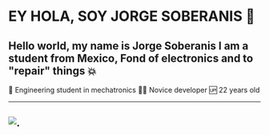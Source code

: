 # EY HOLA, SOY JORGE SOBERANIS 🤟

Hello world, my name is Jorge Soberanis I am a student from Mexico, Fond of electronics and to "repair" things :boom:
---

🦾 Engineering student in mechatronics
👨‍💻 Novice developer
🆙 22 years old

---
![.](https://media1.giphy.com/media/kH6CqYiquZawmU1HI6/giphy.gif?cid=ecf05e47dzocru21my4c5hbi4jh3o11tpja8lwgstwdc9854&rid=giphy.gif&ct=g)
---
